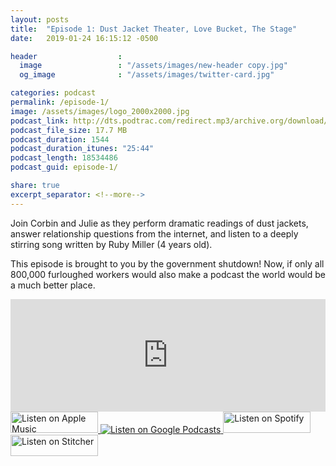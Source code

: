 ```yaml
---
layout: posts
title:  "Episode 1: Dust Jacket Theater, Love Bucket, The Stage"
date:   2019-01-24 16:15:12 -0500

header                  : 
  image                 : "/assets/images/new-header copy.jpg"
  og_image              : "/assets/images/twitter-card.jpg"

categories: podcast
permalink: /episode-1/
image: /assets/images/logo_2000x2000.jpg
podcast_link: http://dts.podtrac.com/redirect.mp3/archive.org/download/paudeville-ep-1/paudeville-ep-1.mp3
podcast_file_size: 17.7 MB
podcast_duration: 1544
podcast_duration_itunes: "25:44"
podcast_length: 18534486
podcast_guid: episode-1/

share: true
excerpt_separator: <!--more-->
---
```


Join Corbin and Julie as they perform dramatic readings of dust jackets, answer relationship questions from the internet, and listen to a deeply stirring song written by Ruby Miller (4 years old).

This episode is brought to you by the government shutdown! Now, if only all 800,000 furloughed workers would also make a podcast the world would be a much better place.

<iframe scrolling="no" frameborder="0" style="width:100%;height:180px;border:0;overflow:hidden;" width="100%" height="180" src="https://app.stitcher.com/splayer/f/363388/58441561?el=0&refid=stpr"></iframe>

<a href="https://itunes.apple.com/us/podcast/paudeville-episode-1/id1450915591?i=1000428685175&mt=2">
	<img src='{{ site.url }}{{ site.baseurl }}/assets/images/US_UK_Apple_Podcasts_Listen_Badge_RGB_140x34.png' width='140px' height='34' alt='Listen on Apple Music'/>
</a>
<a href="https://play.google.com/music/m/Dx6mrcttwfwhgg5selxjuyv3jbm?t=Paudeville_Episode_1-Paudeville">
	<img src='{{ site.url }}{{ site.baseurl }}/assets/images/google_podcasts_badge_140x34.png' alt='Listen on Google Podcasts'/>
</a>
<a href="https://open.spotify.com/episode/1c9EzVSJcE0eR2d7x8xyEC">
	<img src='{{ site.url }}{{ site.baseurl }}/assets/images/Spotify_Listen_Badge_RGB_140x34.png' width='140px' height='34' alt='Listen on Spotify'/>
</a>
<a href="https://www.stitcher.com/s?eid=58441561&refid=stpr">
	<img src='{{ site.url }}{{ site.baseurl }}/assets/images/Stitcher_Listen_Badge_Color_Dark_BG_140x34.png' width='140px' height='34' alt='Listen on Stitcher'/>
</a>